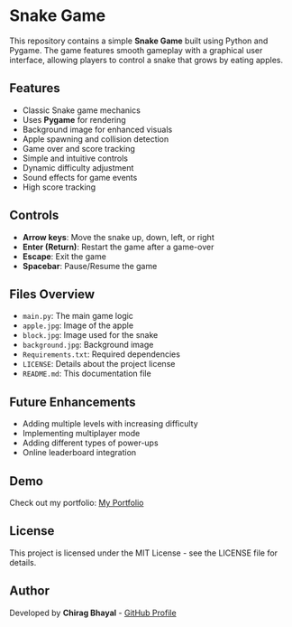 # Snake Game

This repository contains a simple **Snake Game** built using Python and Pygame. The game features smooth gameplay with a graphical user interface, allowing players to control a snake that grows by eating apples.

## Features
- Classic Snake game mechanics
- Uses **Pygame** for rendering
- Background image for enhanced visuals
- Apple spawning and collision detection
- Game over and score tracking
- Simple and intuitive controls
- Dynamic difficulty adjustment
- Sound effects for game events
- High score tracking


## Controls
- **Arrow keys**: Move the snake up, down, left, or right
- **Enter (Return)**: Restart the game after a game-over
- **Escape**: Exit the game
- **Spacebar**: Pause/Resume the game

## Files Overview
- `main.py`: The main game logic
- `apple.jpg`: Image of the apple
- `block.jpg`: Image used for the snake
- `background.jpg`: Background image
- `Requirements.txt`: Required dependencies
- `LICENSE`: Details about the project license
- `README.md`: This documentation file

## Future Enhancements
- Adding multiple levels with increasing difficulty
- Implementing multiplayer mode
- Adding different types of power-ups
- Online leaderboard integration

## Demo
Check out my portfolio: [My Portfolio](https://bhayal07.github.io/My_Portfolio/)

## License
This project is licensed under the MIT License - see the LICENSE file for details.

## Author
Developed by **Chirag Bhayal** - [GitHub Profile](https://github.com/bhayal07)


